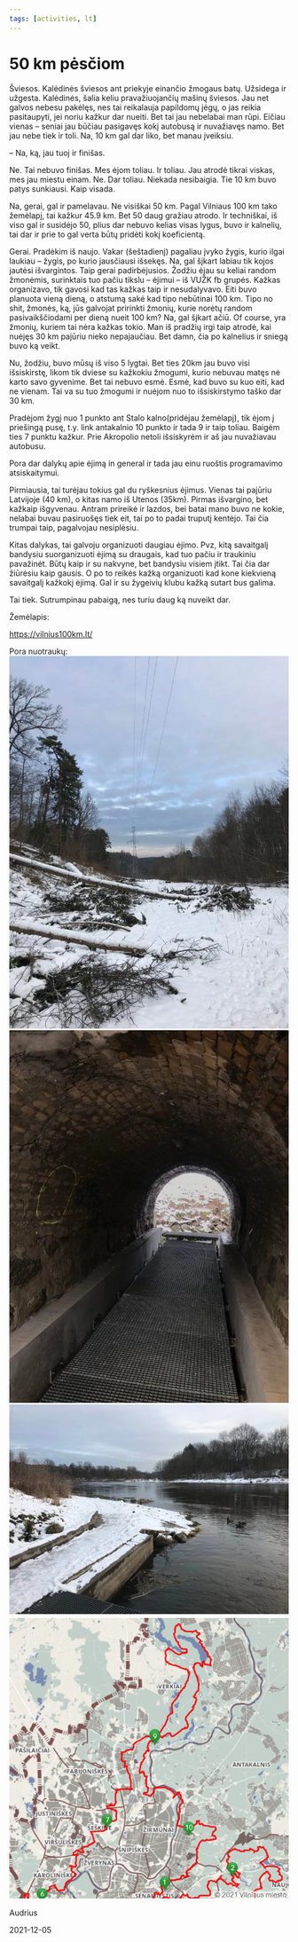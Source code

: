 ```yaml
---
tags: [activities, lt]
---
```


# 50 km pėsčiom

Šviesos. Kalėdinės šviesos ant priekyje einančio žmogaus batų. Užsidega ir užgesta. Kalėdinės, šalia keliu pravažiuojančių mašinų šviesos. <!-- truncate --> Jau net galvos nebesu pakėlęs, nes tai reikalauja papildomų jėgų, o jas reikia pasitaupyti, jei noriu kažkur dar nueiti. Bet tai jau nebelabai man rūpi. Eičiau vienas – seniai jau būčiau pasigavęs kokį autobusą ir nuvažiavęs namo. Bet jau nebe tiek ir toli. Na, 10 km gal dar liko, bet manau įveiksiu.

– Na, ką, jau tuoj ir finišas.

Ne. Tai nebuvo finišas. Mes ėjom toliau. Ir toliau. Jau atrodė tikrai viskas, mes jau miestu einam. Ne. Dar toliau. Niekada nesibaigia. Tie 10 km buvo patys sunkiausi. Kaip visada.

Na, gerai, gal ir pamelavau. Ne visiškai 50 km. Pagal Vilniaus 100 km tako žemėlapį, tai kažkur 45.9 km. Bet 50 daug gražiau atrodo. Ir techniškai, iš viso gal ir susidėjo 50, plius dar nebuvo kelias visas lygus, buvo ir kalnelių, tai dar ir prie to gal verta būtų pridėti kokį koeficientą.

Gerai. Pradėkim iš naujo. Vakar (šeštadienį) pagaliau įvyko žygis, kurio ilgai laukiau – žygis, po kurio jausčiausi išsekęs. Na, gal šįkart labiau tik kojos jautėsi išvargintos. Taip gerai padirbėjusios. Žodžiu ėjau su keliai random žmonėmis, surinktais tuo pačiu tikslu – ėjimui – iš VUŽK fb grupės. Kažkas organizavo, tik gavosi kad tas kažkas taip ir nesudalyvavo. Eiti buvo planuota vieną dieną, o atstumą sakė kad tipo nebūtinai 100 km. Tipo no shit, žmonės, ką, jūs galvojat pririnkti žmonių, kurie norėtų random pasivaikščiodami per dieną nueit 100 km? Na, gal šįkart ačiū. Of course, yra žmonių, kuriem tai nėra kažkas tokio. Man iš pradžių irgi taip atrodė, kai nuėjęs 30 km pajūriu nieko nepajaučiau. Bet damn, čia po kalnelius ir sniegą buvo ką veikt.

Nu, žodžiu, buvo mūsų iš viso 5 lygtai. Bet ties 20km jau buvo visi išsiskirstę, likom tik dviese su kažkokiu žmogumi, kurio nebuvau matęs nė karto savo gyvenime. Bet tai nebuvo esmė. Esmė, kad buvo su kuo eiti, kad ne vienam. Tai va su tuo žmogumi ir nuėjom nuo to išsiskirstymo taško dar 30 km.

Pradėjom žygį nuo 1 punkto ant Stalo kalno(pridėjau žemėlapį), tik ėjom į priešingą pusę, t.y. link antakalnio 10 punkto ir tada 9 ir taip toliau. Baigėm ties 7 punktu kažkur. Prie Akropolio netoli išsiskyrėm ir aš jau nuvažiavau autobusu.

Pora dar dalykų apie ėjimą in general ir tada jau einu ruoštis programavimo atsiskaitymui.

Pirmiausia, tai turėjau tokius gal du ryškesnius ėjimus. Vienas tai pajūriu Latvijoje (40 km), o kitas namo iš Utenos (35km). Pirmas išvargino, bet kažkaip išgyvenau. Antram prireikė ir lazdos, bei batai mano buvo ne kokie, nelabai buvau pasiruošęs tiek eit, tai po to padai truputį kentėjo. Tai čia trumpai taip, pagalvojau nesiplėsiu.

Kitas dalykas, tai galvoju organizuoti daugiau ėjimo. Pvz, kitą savaitgalį bandysiu suorganizuoti ėjimą su draugais, kad tuo pačiu ir traukiniu pavažinėt. Būtų kaip ir su nakvyne, bet bandysiu visiem įtikt. Tai čia dar žiūrėsiu kaip gausis. O po to reikės kažką organizuoti kad kone kiekvieną savaitgalį kažkokį ėjimą. Gal ir su žygeivių klubu kažką sutart bus galima.

Tai tiek. Sutrumpinau pabaigą, nes turiu daug ką nuveikt dar.

Žemėlapis:

https://vilnius100km.lt/

Pora nuotraukų:
![photo1](./10/1.png)
![photo2](./10/2.png)
![photo3](./10/3.png)
![map](./10/4.png)

Audrius

2021-12-05
